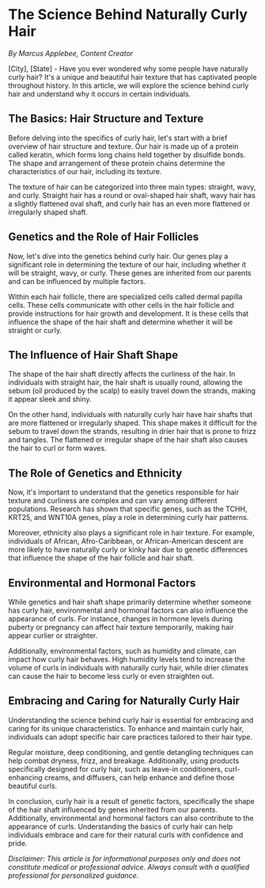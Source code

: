 # The Science Behind Naturally Curly Hair

*By Marcus Applebee, Content Creator*

[City], [State] - Have you ever wondered why some people have naturally curly hair? It's a unique and beautiful hair texture that has captivated people throughout history. In this article, we will explore the science behind curly hair and understand why it occurs in certain individuals.

## The Basics: Hair Structure and Texture

Before delving into the specifics of curly hair, let's start with a brief overview of hair structure and texture. Our hair is made up of a protein called keratin, which forms long chains held together by disulfide bonds. The shape and arrangement of these protein chains determine the characteristics of our hair, including its texture.

The texture of hair can be categorized into three main types: straight, wavy, and curly. Straight hair has a round or oval-shaped hair shaft, wavy hair has a slightly flattened oval shaft, and curly hair has an even more flattened or irregularly shaped shaft.

## Genetics and the Role of Hair Follicles

Now, let's dive into the genetics behind curly hair. Our genes play a significant role in determining the texture of our hair, including whether it will be straight, wavy, or curly. These genes are inherited from our parents and can be influenced by multiple factors.

Within each hair follicle, there are specialized cells called dermal papilla cells. These cells communicate with other cells in the hair follicle and provide instructions for hair growth and development. It is these cells that influence the shape of the hair shaft and determine whether it will be straight or curly.

## The Influence of Hair Shaft Shape

The shape of the hair shaft directly affects the curliness of the hair. In individuals with straight hair, the hair shaft is usually round, allowing the sebum (oil produced by the scalp) to easily travel down the strands, making it appear sleek and shiny.

On the other hand, individuals with naturally curly hair have hair shafts that are more flattened or irregularly shaped. This shape makes it difficult for the sebum to travel down the strands, resulting in drier hair that is prone to frizz and tangles. The flattened or irregular shape of the hair shaft also causes the hair to curl or form waves.

## The Role of Genetics and Ethnicity

Now, it's important to understand that the genetics responsible for hair texture and curliness are complex and can vary among different populations. Research has shown that specific genes, such as the TCHH, KRT25, and WNT10A genes, play a role in determining curly hair patterns.

Moreover, ethnicity also plays a significant role in hair texture. For example, individuals of African, Afro-Caribbean, or African-American descent are more likely to have naturally curly or kinky hair due to genetic differences that influence the shape of the hair follicle and hair shaft.

## Environmental and Hormonal Factors

While genetics and hair shaft shape primarily determine whether someone has curly hair, environmental and hormonal factors can also influence the appearance of curls. For instance, changes in hormone levels during puberty or pregnancy can affect hair texture temporarily, making hair appear curlier or straighter.

Additionally, environmental factors, such as humidity and climate, can impact how curly hair behaves. High humidity levels tend to increase the volume of curls in individuals with naturally curly hair, while drier climates can cause the hair to become less curly or even straighten out.

## Embracing and Caring for Naturally Curly Hair

Understanding the science behind curly hair is essential for embracing and caring for its unique characteristics. To enhance and maintain curly hair, individuals can adopt specific hair care practices tailored to their hair type.

Regular moisture, deep conditioning, and gentle detangling techniques can help combat dryness, frizz, and breakage. Additionally, using products specifically designed for curly hair, such as leave-in conditioners, curl-enhancing creams, and diffusers, can help enhance and define those beautiful curls.

In conclusion, curly hair is a result of genetic factors, specifically the shape of the hair shaft influenced by genes inherited from our parents. Additionally, environmental and hormonal factors can also contribute to the appearance of curls. Understanding the basics of curly hair can help individuals embrace and care for their natural curls with confidence and pride.

*Disclaimer: This article is for informational purposes only and does not constitute medical or professional advice. Always consult with a qualified professional for personalized guidance.*